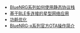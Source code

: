 



- [BlueNRG系列如何使用静态协议栈](BlueNRG系列如何使用静态协议栈.md)
- [基于BLE多连接的星型网络应用](Multiple_connection/基于BLE多连接的星型网络应用.md)
- [功耗优化](功耗优化/如何优化BlueNRG-x的功耗.md)
- [BlueNRG-x系列官方OTA操作简介](OTA/BlueNRG-x系列官方OTA操作简介.md)








